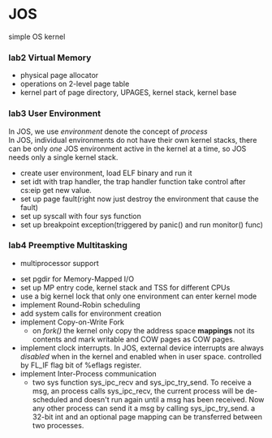 # JOS
simple OS kernel
### lab2 Virtual Memory
* physical page allocator
* operations on 2-level page table
* kernel part of page directory, UPAGES, kernel stack, kernel base


### lab3 User Environment
In JOS, we use _environment_ denote the concept of _process_<br>
In JOS, individual environments do not have their own kernel stacks, there can be only _one_ JOS environment active in the kernel at a time, so JOS needs only a single kernel stack.<br>
* create user environment, load ELF binary and run it
* set idt with trap handler, the trap handler function take control after cs:eip get new value.
* set up page fault(right now just destroy the environment that cause the fault)
* set up syscall with four sys function
* set up breakpoint exception(triggered by panic() and run monitor() func)


### lab4 Preemptive Multitasking
* multiprocessor support
 + set pgdir for Memory-Mapped I/O
 + set up MP entry code, kernel stack and TSS for different CPUs
 + use a big kernel lock that only one environment can enter kernel mode
 + implement Round-Robin scheduling
 + add system calls for environment creation
 + implement Copy-on-Write Fork
   + on _fork()_ the kernel only copy the address space __mappings__ not its contents and mark writable and COW pages as COW pages.
 + implement clock interrupts. In JOS, external device interrupts are always _disabled_ when in the kernel and enabled when in user space. controlled by FL_IF flag bit of %eflags register.
 + implement Inter-Process communication
   + two sys function sys_ipc_recv and sys_ipc_try_send. To receive a msg, an process calls sys_ipc_recv, the current process will be de-scheduled and doesn't run again until a msg has been received. Now any other process can send it a msg by calling sys_ipc_try_send. a 32-bit int and an optional page mapping can be transferred between two processes.
